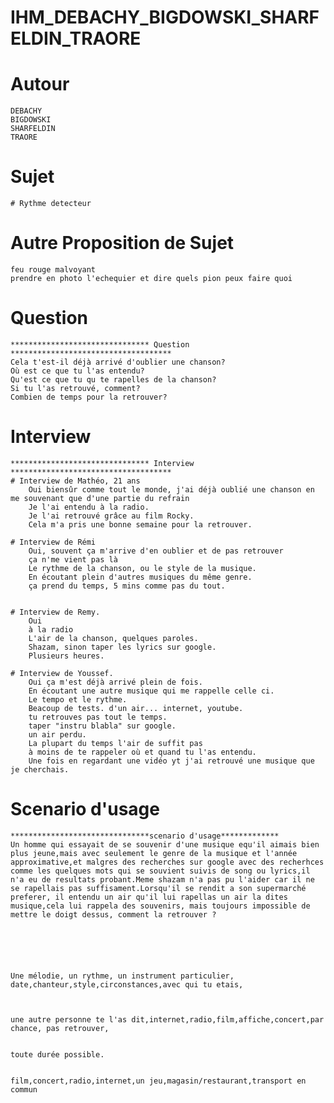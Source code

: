 # IHM_DEBACHY_BIGDOWSKI_SHARFELDIN_TRAORE

# Autour 
    DEBACHY
    BIGDOWSKI
    SHARFELDIN
    TRAORE

# Sujet 
    # Rythme detecteur 

# Autre Proposition de Sujet 
    feu rouge malvoyant
    prendre en photo l'echequier et dire quels pion peux faire quoi

# Question
    ******************************* Question ************************************
    Cela t'est-il déjà arrivé d'oublier une chanson?
    Où est ce que tu l'as entendu?
    Qu'est ce que tu qu te rapelles de la chanson?
    Si tu l'as retrouvé, comment?
    Combien de temps pour la retrouver?

# Interview
    ******************************* Interview  ************************************
    # Interview de Mathéo, 21 ans
        Oui biensûr comme tout le monde, j'ai déjà oublié une chanson en me souvenant que d'une partie du refrain
        Je l'ai entendu à la radio.
        Je l'ai retrouvé grâce au film Rocky.
        Cela m'a pris une bonne semaine pour la retrouver.

    # Interview de Rémi
        Oui, souvent ça m'arrive d'en oublier et de pas retrouver
        ça n'me vient pas là
        Le rythme de la chanson, ou le style de la musique.
        En écoutant plein d'autres musiques du même genre.
        ça prend du temps, 5 mins comme pas du tout.


    # Interview de Remy.
        Oui
        à la radio
        L'air de la chanson, quelques paroles.
        Shazam, sinon taper les lyrics sur google.
        Plusieurs heures.

    # Interview de Youssef.
        Oui ça m'est déjà arrivé plein de fois.
        En écoutant une autre musique qui me rappelle celle ci.
        Le tempo et le rythme.
        Beacoup de tests. d'un air... internet, youtube.
        tu retrouves pas tout le temps.
        taper "instru blabla" sur google.
        un air perdu.
        La plupart du temps l'air de suffit pas
        à moins de te rappeler où et quand tu l'as entendu.
        Une fois en regardant une vidéo yt j'ai retrouvé une musique que je cherchais.

# Scenario d'usage
    *******************************scenario d'usage*************
    Un homme qui essayait de se souvenir d'une musique equ'il aimais bien plus jeune,mais avec seulement le genre de la musique et l'année approximative,et malgres des recherches sur google avec des recherhces comme les quelques mots qui se souvient suivis de song ou lyrics,il n'a eu de resultats probant.Meme shazam n'a pas pu l'aider car il ne se rapellais pas suffisament.Lorsqu'il se rendit a son supermarché preferer, il entendu un air qu'il lui rapellas un air la dites musique,cela lui rappela des souvenirs, mais toujours impossible de mettre le doigt dessus, comment la retrouver ?






    Une mélodie, un rythme, un instrument particulier, date,chanteur,style,circonstances,avec qui tu etais,

    

    une autre personne te l'as dit,internet,radio,film,affiche,concert,par chance, pas retrouver,


    toute durée possible.


    film,concert,radio,internet,un jeu,magasin/restaurant,transport en commun
